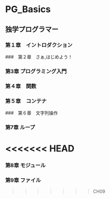 # PG_Basics
## 独学プログラマー
### 第１章　イントロダクション
###　第２章　さぁ,はじめよう！
### 第3章 プログラミング入門
### 第４章　関数
### 第５章　コンテナ
###　第６章　文字列操作
### 第7章 ループ
<<<<<<< HEAD
=======
### 第8章 モジュール
### 第9章 ファイル

>>>>>>> CH09
